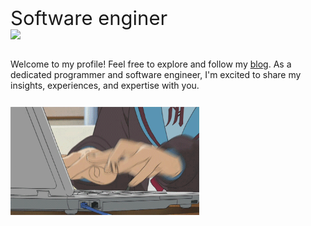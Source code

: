 
<div style="font-size: 12px; display: inline_block;">
  <span style="font-size: 31px;">Software enginer</span>
  <img src="https://github.com/MaxwelMazur/MaxwelMazur/blob/main/golpher.gif" style="display: block;opacity: 1;width: 22px;">
</div></br>

Welcome to my profile! Feel free to explore and follow my [blog](https://maxwelbm.github.io/). As a dedicated programmer and software engineer, I'm excited to share my insights, experiences, and expertise with you.

<div>
  <img src="https://raw.githubusercontent.com/maxwelbm/maxwelbm/main/coding.gif" width="60%" style="margin: 12px 0px;" >
</div>

<!--
<a href="https://github.com/maxwelbm/maxwelbm">
  <img height=200 align="center" src="https://github-readme-stats.vercel.app/api?username=maxwelbm&show_icons=true&theme=transparent" />
</a>
<a href="https://github.com/maxwelbm/maxwelbm">
  <img height=200 align="center" src="https://github-readme-stats.vercel.app/api/top-langs?username=maxwelbm&layout=compact&langs_count=8&card_width=320&show_icons=true&theme=transparent" />
</a>

<br>
<br>

[![An image of @maxwelbm's Holopin badges, which is a link to view their full Holopin profile](https://holopin.me/maxwelbm)](https://holopin.io/@maxwelbm)
-->

<!-- <h1>Maxwel Mazur</h1>    -->
<!--  -->
<!-- ![Anurag's GitHub stats](https://github-readme-stats.vercel.app/api?username=maxwelbm&show_icons=true&theme=onedark) -->
<!--  -->
<!-- <div style="font-size: 12px; display: inline_block;"> -->
<!--   <span style="font-size: 31px;">Engenheiro de Software </span> -->
<!--   <img src="https://github.com/MaxwelMazur/MaxwelMazur/blob/main/golpher.gif" style="display: block;opacity: 1;width: 22px;"> -->
<!-- </div></br> -->
<!--  -->
<!-- <p>Olá, sou um programador especializado em Golang e tenho um conhecimento profundo na linguagem, já lidei com quase todos os casos e usos possíveis, e estou sempre em busca de desafios para aprimorar minhas habilidades. Nas horas vagas, gosto de explorar a linguagem Lua e experimentar coisas novas, sempre disposto a aprender mais e saciar minha curiosidade. -->
<!--  -->
<!-- Sou um entusiasta do sistema Linux e tenho uma paixão por entender os processos e como as coisas funcionam por debaixo dos panos. Com um senso de humor afiado, sou conhecido por ser sincero até demais, e sempre tento trazer um toque de bom humor em minhas interações. -->
<!--  -->
<!-- Apesar de não ter um gosto musical específico, sou um amante da natureza e gosto de me reconectar com ela sempre que possível, mesmo que isso signifique sair da minha "caverna tecnológica". Como um nerd declarado, amo escovar bits e estou sempre em busca de novas soluções para problemas técnicos. -->
<!--  -->
<!-- Atualmente com 26 anos, casado, sou também um amante de animes e games, e posso ser encontrado nos finais de semana jogando com amigos ou assistindo a uma maratona de meus animes favoritos. -->
<!--  -->
<!-- Claro! Nas horas vagas, além de explorar a linguagem Lua, também gosto de me aventurar com a linguagem Rust, sempre buscando expandir meus conhecimentos e habilidades em diferentes linguagens de programação. Acredito que cada nova linguagem que aprendo traz uma perspectiva única e me permite abordar problemas de maneiras diferentes e criativas. -->
<!--  -->
<!-- Estou disposto a conhecer novas pessoas e aumentar minha rede de contatos, fique a vontade para me contatar!</p> -->
<!--  -->
<!-- <a href='https://ko-fi.com/J3J6H1E68' target='_blank'><img height='36' src='https://storage.ko-fi.com/cdn/kofi3.png?v=3' border='0' alt='Buy Me a Coffee at ko-fi.com' /></a> -->

